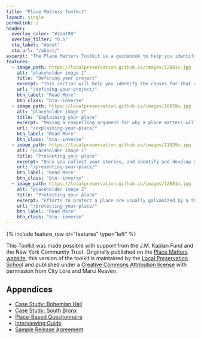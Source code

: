 ```yaml
---
title: "Place Matters Toolkit"
layout: single
permalink: /
header:
  overlay_color: "#2aa198"
  overlay_filter: "0.5"
  cta_label: "About"
  cta_url: "/about/"
excerpt: "The Place Matters Toolkit is a guidebook to help you identify, promote, and protect places that you care about."
features:
  - image_path: https://localpreservation.github.io/images/12881v.jpg
    alt: "placeholder image 1"
    title: "Defining your project"
    excerpt: "This section will help you identify the causes for that attachment and define for yourself and others why this place matters."
    url: "/defining-your-project/"
    btn_label: "Read More"
    btn_class: "btn--inverse"
  - image_path: https://localpreservation.github.io/images/18659u.jpg
    alt: "placeholder image 2"
    title: "Explaining your place"
    excerpt: "Making a compelling argument for why a place matters will attract supporters and encourage creative thinking about strategies to protect it. This section of the Toolkit aims to help you make your case."
    url: "/explaining-your-place/"
    btn_label: "Read More"
    btn_class: "btn--inverse"
  - image_path: https://localpreservation.github.io/images/11929u.jpg
    alt: "placeholder image 1"
    title: "Presenting your place"
    excerpt: "Once you collect your stories, and identify and develop your themes, you will want to present them to the public to promote and advocate for your place."
    url: "/presenting-your-place/"
    btn_label: "Read More"
    btn_class: "btn--inverse"
  - image_path: https://localpreservation.github.io/images/12881v.jpg
    alt: "placeholder image 2"
    title: "Protecting your place"
    excerpt: "Efforts to protect a place are usually galvanized by a threat or an unexpected opportunity. Typically the tools are few, and the stakes are high. Nevertheless, place advocates have forged some useful strategies."
    url: "/protecting-your-place/"
    btn_label: "Read More"
    btn_class: "btn--inverse"
---
```


{% include feature_row id="features" type="left" %}

This Toolkit was made possible with support from the J.M. Kaplan Fund and the New York Community Trust. Originally published on the [Place Matters website](http://placematters.net/node/13), this version of the toolkit is maintained by the [Local Preservation School](http://localpreservation.github.io/) and published under a [Creative Commons Attribution license](https://creativecommons.org/licenses/by/4.0/) with permission from City Lore and Marci Reaven.

## Appendices

- [Case Study: Bohemian Hall](/placematters/case-study-bohemian-hall/)
- [Case Study: South Bronx](/placematters/case-study-south-bronx/)
- [Place-Based Questionnaire](/placematters/questionnaire/)
- [Interviewing Guide](/placematters/interviewing-guide/)
- [Sample Release Agreement](https://docs.google.com/document/d/1h0VyLSfmqSE10LTaVEgyuu_WDY4FGDq6U6OtE7VB3h8/edit?usp=sharing)
